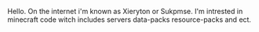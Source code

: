 Hello.
  On the internet i'm known as Xieryton or Sukpmse.
  I'm intrested in minecraft code witch includes servers data-packs resource-packs and ect.
  
